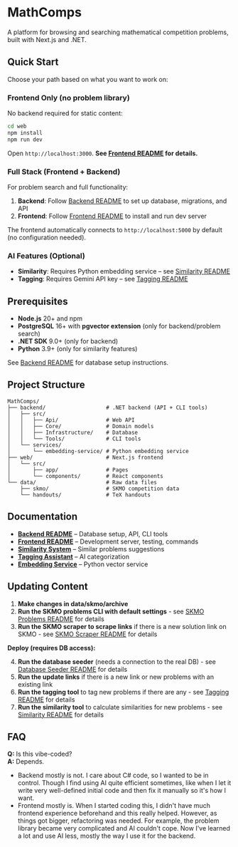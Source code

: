 # MathComps

A platform for browsing and searching mathematical competition problems, built with Next.js and .NET.

## Quick Start

Choose your path based on what you want to work on:

### Frontend Only (no problem library)

No backend required for static content:

```bash
cd web
npm install
npm run dev
```

Open `http://localhost:3000`. **See [Frontend README](web/README.md) for details.**

### Full Stack (Frontend + Backend)

For problem search and full functionality:

1. **Backend**: Follow [Backend README](backend/README.md) to set up database, migrations, and API
2. **Frontend**: Follow [Frontend README](web/README.md) to install and run dev server

The frontend automatically connects to `http://localhost:5000` by default (no configuration needed).

### AI Features (Optional)

- **Similarity**: Requires Python embedding service – see [Similarity README](backend/src/Tools/MathComps.Cli.Similarity/README.md)
- **Tagging**: Requires Gemini API key – see [Tagging README](backend/src/Tools/MathComps.Cli.Tagging/README.md)

## Prerequisites

- **Node.js** 20+ and npm
- **PostgreSQL** 16+ with **pgvector extension** (only for backend/problem search)
- **.NET SDK** 9.0+ (only for backend)
- **Python** 3.9+ (only for similarity features)

See [Backend README](backend/README.md) for database setup instructions.

## Project Structure

```
MathComps/
├── backend/                   # .NET backend (API + CLI tools)
│   ├── src/
│   │   ├── Api/               # Web API
│   │   ├── Core/              # Domain models
│   │   ├── Infrastructure/    # Database
│   │   └── Tools/             # CLI tools
│   └── services/
│       └── embedding-service/ # Python embedding service
├── web/                       # Next.js frontend
│   └── src/
│       ├── app/               # Pages
│       └── components/        # React components
└── data/                      # Raw data files
    ├── skmo/                  # SKMO competition data
    └── handouts/              # TeX handouts
```

## Documentation

- **[Backend README](backend/README.md)** – Database setup, API, CLI tools
- **[Frontend README](web/README.md)** – Development server, testing, commands
- **[Similarity System](backend/src/Tools/MathComps.Cli.Similarity/README.md)** – Similar problems suggestions
- **[Tagging Assistant](backend/src/Tools/MathComps.Cli.Tagging/README.md)** – AI categorization
- **[Embedding Service](backend/services/embedding-service/README.md)** – Python vector service

## Updating Content

1. **Make changes in data/skmo/archive**
2. **Run the SKMO problems CLI with default settings** - see [SKMO Problems README](backend/src/Tools/MathComps.Cli.SkmoProblems/README.md) for details
3. **Run the SKMO scraper to scrape links** if there is a new solution link on SKMO - see [SKMO Scraper README](backend/src/Tools/MathComps.Cli.SkmoScraper/README.md) for details

**Deploy (requires DB access):**

4. **Run the database seeder** (needs a connection to the real DB) - see [Database Seeder README](backend/src/Tools/MathComps.Cli.DatabaseSeeder/README.md) for details
5. **Run the update links** if there is a new link or new problems with an existing link
6. **Run the tagging tool** to tag new problems if there are any - see [Tagging README](backend/src/Tools/MathComps.Cli.Tagging/README.md) for details
7. **Run the similarity tool** to calculate similarities for new problems - see [Similarity README](backend/src/Tools/MathComps.Cli.Similarity/README.md) for details

## FAQ

**Q:** Is this vibe-coded?  
**A:** Depends.

- Backend mostly is not. I care about C# code, so I wanted to be in control. Though I find using AI quite efficient sometimes, like when I let it write very well-defined initial code and then fix it manually so it's how I want.
- Frontend mostly is. When I started coding this, I didn't have much frontend experience beforehand and this really helped. However, as things got bigger, refactoring was needed. For example, the problem library became very complicated and AI couldn't cope. Now I've learned a lot and use AI less, mostly the way I use it for the backend.
